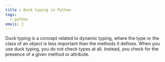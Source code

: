 ```yaml
---
title : Duck typing in Python
tags:
  - python
emoji: 🐍
---
```


Duck typing is a concept related to dynamic typing, where the type or the class of an object is less important than the methods it defines. When you use duck typing, you do not check types at all. Instead, you check for the presence of a given method or attribute.
